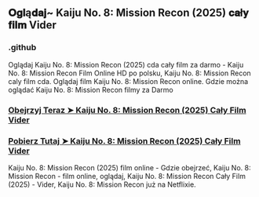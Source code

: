 ## 𝐎𝐠𝐥ą𝐝𝐚𝐣~ Kaiju No. 8: Mission Recon (2025) 𝐜𝐚ł𝐲 𝐟𝐢𝐥𝐦 Vider

### .github

Oglądaj Kaiju No. 8: Mission Recon (2025) cda cały film za darmo - Kaiju No. 8: Mission Recon Film Online HD po polsku, Kaiju No. 8: Mission Recon caly film cda. Oglądaj film Kaiju No. 8: Mission Recon online. Gdzie można oglądać Kaiju No. 8: Mission Recon filmy za Darmo

### [Obejrzyj Teraz ➤ Kaiju No. 8: Mission Recon (2025) Cały Film Vider](https://watching4khdmovies.blogspot.com/2025/04/kaiju.html)

### [Pobierz Tutaj ➤ Kaiju No. 8: Mission Recon (2025) Cały Film Vider](https://watching4khdmovies.blogspot.com/2025/04/kaiju.html)

Kaiju No. 8: Mission Recon (2025) film online - Gdzie obejrzeć, Kaiju No. 8: Mission Recon - film online, oglądaj, Kaiju No. 8: Mission Recon Cały Film (2025) - Vider, Kaiju No. 8: Mission Recon już na Netflixie.
